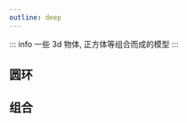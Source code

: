 ```yaml
---
outline: deep
---
```


::: info
一些 3d 物体, 正方体等组合而成的模型
:::

## 圆环

<preview path="./components/object1.vue" ></preview>

## 组合

<preview path="./components/object2.vue" ></preview>
